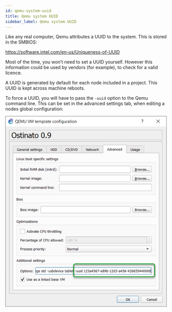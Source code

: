```yaml
---
id: qemu-system-uuid
title: Qemu system UUID
sidebar_label: Qemu system UUID
---
```


Like any real computer, Qemu attributes a UUID to the system. This is stored in the SMBIOS:

https://software.intel.com/en-us/Uniqueness-of-UUID

Most of the time, you won’t need to set a UUID yourself. However this information could be used by vendors (for example), to check for a valid licence.

A UUID is generated by default for each node included in a project. This UUID is kept across machine reboots.

To force a UUID, you will have to pass the ```-uuid``` option to the Qemu command line. This can be set in the advanced settings tab, when editing a nodes global configuration:

![screenshot](../../img/qemu-system-uuid/1.jpg)
